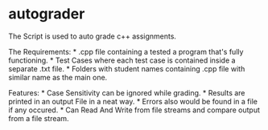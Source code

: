 # autograder

The Script is used to auto grade c++ assignments.

The Requirements:
    * .cpp file containing a tested a program that's fully functioning.
    * Test Cases where each test case is contained inside a separate .txt file.
    * Folders with student names containing .cpp file with similar name as the main one.

Features:
    * Case Sensitivity can be ignored while grading.
    * Results are printed in an output File in a neat way.
    * Errors also would be found in a file if any occured.
    * Can Read And Write from file streams and compare output from a file stream.